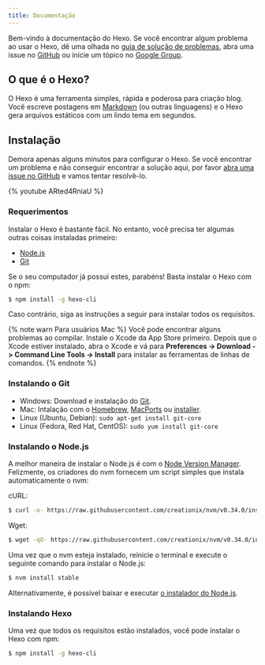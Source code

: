 ```yaml
---
title: Documentação
---
```


Bem-vindo à documentação do Hexo. Se você encontrar algum problema ao usar o Hexo, dê uma olhada no  [guia de solução de problemas](troubleshooting.html), abra uma issue no [GitHub](https://github.com/hexojs/hexo/issues) ou inicie um tópico no [Google Group](https://groups.google.com/group/hexo).

## O que é o Hexo?

O Hexo é uma ferramenta simples, rápida e poderosa para criação blog. Você escreve postagens em [Markdown](http://daringfireball.net/projects/markdown/) (ou outras linguagens) e o Hexo gera arquivos estáticos com um lindo tema em segundos.

## Instalação

Demora apenas alguns minutos para configurar o Hexo. Se você encontrar um problema e não conseguir encontrar a solução aqui, por favor [abra uma issue no GitHub](https://github.com/hexojs/hexo/issues) e vamos tentar resolvê-lo.

{% youtube ARted4RniaU %}

### Requerimentos

Instalar o Hexo é bastante fácil. No entanto, você precisa ter algumas outras coisas instaladas primeiro:

- [Node.js](http://nodejs.org/)
- [Git](http://git-scm.com/)

Se o seu computador já possui estes, parabéns! Basta instalar o Hexo com o npm:

``` bash
$ npm install -g hexo-cli
```

Caso contrário, siga as instruções a seguir para instalar todos os requisitos.

{% note warn Para usuários Mac %}
Você pode encontrar alguns problemas ao compilar. Instale o Xcode da App Store primeiro. Depois que o Xcode estiver instalado, abra o Xcode e vá para **Preferences -> Download -> Command Line Tools -> Install** para instalar as ferramentas de linhas de comandos.
{% endnote %}

### Instalando o Git

- Windows: Download e instalação do [Git](https://git-scm.com/download/win).
- Mac: Intalação com o [Homebrew](http://mxcl.github.com/homebrew/), [MacPorts](http://www.macports.org/) ou [installer](http://sourceforge.net/projects/git-osx-installer/).
- Linux (Ubuntu, Debian): `sudo apt-get install git-core`
- Linux (Fedora, Red Hat, CentOS): `sudo yum install git-core`

### Instalando o Node.js

A melhor maneira de instalar o Node.js é com o [Node Version Manager](https://github.com/creationix/nvm).
Felizmente, os criadores do nvm fornecem um script simples que instala automaticamente o nvm:

cURL:

``` bash
$ curl -o- https://raw.githubusercontent.com/creationix/nvm/v0.34.0/install.sh | bash
```

Wget:

``` bash
$ wget -qO- https://raw.githubusercontent.com/creationix/nvm/v0.34.0/install.sh | bash
```

Uma vez que o nvm esteja instalado, reinicie o terminal e execute o seguinte comando para instalar o Node.js:

``` bash
$ nvm install stable
```

Alternativamente, é possível baixar e executar [o instalador do Node.js](http://nodejs.org/).

### Instalando Hexo

Uma vez que todos os requisitos estão instalados, você pode instalar o Hexo com npm:

``` bash
$ npm install -g hexo-cli
```
